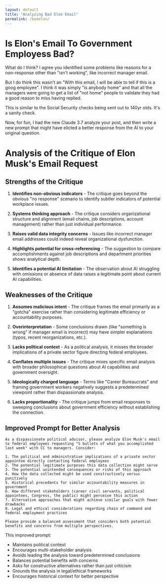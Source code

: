 ```yaml
---
layout: default
title: "Analyzing Bad Elon Email"
permalink: /badelon/
--- 
```

# Is Elon's Email To Government Employess Bad?

What do I think?  I agree you identified some problems like reasons for a non-response other than "isn't working", like incorrect manager email.

But I do think this wasn't an "With this email, I will be able to tell if this is a goog employee".   I think it was simply "is anybody home" and that all the managers were going to get a list of "not home" people to validate they had a good reason to miss having replied.

This is similar to the Social Security checks being sent out to 140yr olds.  It's a sanity check.

Now, for fun, I had the new Claude 3.7 analyze your post, and then write a new prompt that might have elicted a better response from the AI to your original question.

# Analysis of the Critique of Elon Musk's Email Request

## Strengths of the Critique

1. **Identifies non-obvious indicators** - The critique goes beyond the obvious "no response" scenario to identify subtler indicators of potential workplace issues.

2. **Systems thinking approach** - The critique considers organizational structure and alignment (email chains, job descriptions, account management) rather than just individual performance.

3. **Raises valid data integrity concerns** - Issues like incorrect manager email addresses could indeed reveal organizational dysfunction.

4. **Highlights potential for cross-referencing** - The suggestion to compare accomplishments against job descriptions and department priorities shows analytical depth.

5. **Identifies a potential AI limitation** - The observation about AI struggling with omissions or absence of data raises a legitimate point about current AI capabilities.

## Weaknesses of the Critique

1. **Assumes malicious intent** - The critique frames the email primarily as a "gotcha" exercise rather than considering legitimate efficiency or accountability purposes.

2. **Overinterpretation** - Some conclusions drawn (like "something is wrong" if manager email is incorrect) may have simpler explanations (typos, recent reorganizations, etc.).

3. **Lacks political context** - As a political analysis, it misses the broader implications of a private sector figure directing federal employees.

4. **Conflates multiple issues** - The critique mixes specific email analysis with broader philosophical questions about AI capabilities and government oversight.

5. **Ideologically charged language** - Terms like "Career Bureaucrats" and framing government workers negatively suggests a predetermined viewpoint rather than dispassionate analysis.

6. **Lacks proportionality** - The critique jumps from email responses to sweeping conclusions about government efficiency without establishing the connection.

## Improved Prompt for Better Analysis

```
As a dispassionate political advisor, please analyze Elon Musk's email to federal employees requesting "5 bullets of what you accomplished last week" with CC to managers. Consider:

1. The political and administrative implications of a private sector appointee directly contacting federal employees
2. The potential legitimate purposes this data collection might serve
3. The potential unintended consequences or risks of this approach
4. How the data collected might be used constructively versus punitively
5. Historical precedents for similar accountability measures in government
6. How different stakeholders (career civil servants, political appointees, Congress, the public) might perceive this action
7. Alternative approaches that might achieve similar goals with fewer drawbacks
8. Legal and ethical considerations regarding chain of command and federal employment practices

Please provide a balanced assessment that considers both potential benefits and concerns from multiple perspectives.
```

This improved prompt:
- Maintains political context
- Encourages multi-stakeholder analysis
- Avoids leading the analysis toward predetermined conclusions
- Balances potential benefits with concerns
- Asks for constructive alternatives rather than just criticism
- Grounds the analysis in legal/ethical frameworks
- Encourages historical context for better perspective
